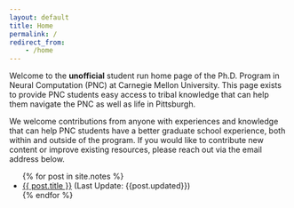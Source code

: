 ```yaml
---
layout: default
title: Home
permalink: /
redirect_from:
    - /home
---
```

Welcome to the **unofficial** student run home page of the Ph.D. Program in Neural Computation (PNC) at Carnegie Mellon University. This page exists to provide PNC students easy access to tribal knowledge that can help them navigate the PNC as well as life in Pittsburgh. 

We welcome contributions from anyone with experiences and knowledge that can help PNC students have a better graduate school experience, both within and outside of the program. If you would like to contribute new content or improve existing resources, please reach out via the email address below.


<div class="notes">
<ul>
  {% for post in site.notes %}
    <article class="post">
      <li><a href="{{ site.baseurl }}{{ post.url }}">{{ post.title }}</a> (Last Update: {{post.updated}})</li>
    </article>
  {% endfor %}
</ul>
</div>